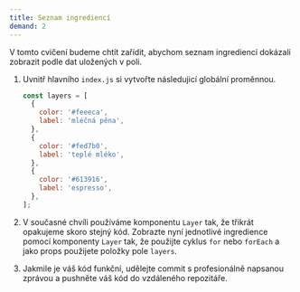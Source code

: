 ```yaml
---
title: Seznam ingrediencí
demand: 2
---
```


V tomto cvičení budeme chtít zařídit, abychom seznam ingrediencí dokázali zobrazit podle dat uložených v poli.

1. Uvnitř hlavního `index.js` si vytvořte následujicí globální proměnnou.

   ```js
   const layers = [
     {
       color: '#feeeca',
       label: 'mléčná pěna',
     },
     {
       color: '#fed7b0',
       label: 'teplé mléko',
     },
     {
       color: '#613916',
       label: 'espresso',
     },
   ];
   ```

1. V současné chvíli používáme komponentu `Layer` tak, že třikrát opakujeme skoro stejný kód. Zobrazte nyní jednotlivé ingredience pomocí komponenty `Layer` tak, že použijte cyklus `for` nebo `forEach` a jako props použijete položky pole `layers`.
1. Jakmile je váš kód funkční, udělejte commit s profesionálně napsanou zprávou a pushněte váš kód do vzdáleného repozitáře.
